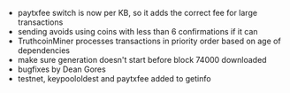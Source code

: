 * paytxfee switch is now per KB, so it adds the correct fee for large transactions
* sending avoids using coins with less than 6 confirmations if it can
* TruthcoinMiner processes transactions in priority order based on age of dependencies
* make sure generation doesn't start before block 74000 downloaded
* bugfixes by Dean Gores
* testnet, keypoololdest and paytxfee added to getinfo
